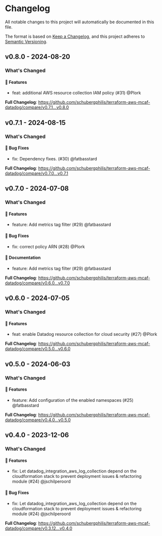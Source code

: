 # Changelog

All notable changes to this project will automatically be documented in this file.

The format is based on [Keep a Changelog](https://keepachangelog.com/en/1.0.0/),
and this project adheres to [Semantic Versioning](https://semver.org/spec/v2.0.0.html).

## v0.8.0 - 2024-08-20

### What's Changed

#### 🚀 Features

* feat: additional AWS resource collection IAM policy (#31) @Plork

**Full Changelog**: https://github.com/schubergphilis/terraform-aws-mcaf-datadog/compare/v0.7.1...v0.8.0

## v0.7.1 - 2024-08-15

### What's Changed

#### 🐛 Bug Fixes

* fix: Dependency fixes. (#30) @fatbasstard

**Full Changelog**: https://github.com/schubergphilis/terraform-aws-mcaf-datadog/compare/v0.7.0...v0.7.1

## v0.7.0 - 2024-07-08

### What's Changed

#### 🚀 Features

* feature: Add metrics tag filter (#29) @fatbasstard

#### 🐛 Bug Fixes

* fix: correct policy ARN (#28) @Plork

#### 📖 Documentation

* feature: Add metrics tag filter (#29) @fatbasstard

**Full Changelog**: https://github.com/schubergphilis/terraform-aws-mcaf-datadog/compare/v0.6.0...v0.7.0

## v0.6.0 - 2024-07-05

### What's Changed

#### 🚀 Features

* feat: enable Datadog resource collection for cloud security (#27) @Plork

**Full Changelog**: https://github.com/schubergphilis/terraform-aws-mcaf-datadog/compare/v0.5.0...v0.6.0

## v0.5.0 - 2024-06-03

### What's Changed

#### 🚀 Features

* feature: Add configuration of the enabled namespaces (#25) @fatbasstard

**Full Changelog**: https://github.com/schubergphilis/terraform-aws-mcaf-datadog/compare/v0.4.0...v0.5.0

## v0.4.0 - 2023-12-06

### What's Changed

#### 🚀 Features

* fix: Let datadog_integration_aws_log_collection depend on the cloudformation stack to prevent deployment issues & refactoring module (#24) @jschilperoord

#### 🐛 Bug Fixes

* fix: Let datadog_integration_aws_log_collection depend on the cloudformation stack to prevent deployment issues & refactoring module (#24) @jschilperoord

**Full Changelog**: https://github.com/schubergphilis/terraform-aws-mcaf-datadog/compare/v0.3.12...v0.4.0
